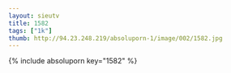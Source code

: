 ```yaml
--- 
layout: sieutv
title: 1582
tags: ["1k"]
thumb: http://94.23.248.219/absoluporn-1/image/002/1582.jpg
---
```

{% include absoluporn key="1582" %} 
